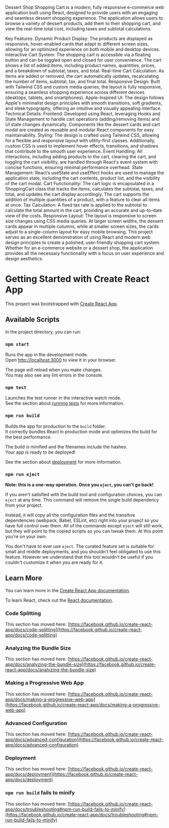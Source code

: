 Dessert Shop Shopping Cart is a modern, fully responsive e-commerce web application built using React, designed to provide users with an engaging and seamless dessert shopping experience. The application allows users to browse a variety of dessert products, add them to their shopping cart, and view the real-time total cost, including taxes and subtotal calculations.

Key Features:
Dynamic Product Display: The products are displayed as responsive, hover-enabled cards that adapt to different screen sizes, allowing for an optimized experience on both mobile and desktop devices.
Interactive Cart System: The shopping cart is accessible via a floating button and can be toggled open and closed for user convenience. The cart shows a list of added items, including product names, quantities, prices, and a breakdown of subtotal, taxes, and total.
Real-time Cart Calculation: As items are added or removed, the cart automatically updates, recalculating the number of items, subtotal, tax, and final total.
Responsive Design: Built with Tailwind CSS and custom media queries, the layout is fully responsive, ensuring a seamless shopping experience across different devices (desktops, tablets, and smartphones).
Apple-Inspired UI: The design follows Apple's minimalist design principles with smooth transitions, soft gradients, and sleek typography, offering an intuitive and visually appealing interface.
Technical Details:
Frontend: Developed using React, leveraging Hooks and State Management to handle cart operations (adding/removing items) and UI state changes dynamically. Components like the dessert cards and cart modal are created as reusable and modular React components for easy maintainability.
Styling: The design is crafted using Tailwind CSS, allowing for a flexible and responsive layout with utility-first classes. Additionally, custom CSS is used to implement hover effects, transitions, and shadows that contribute to the smooth user experience.
Event Handling: All interactions, including adding products to the cart, clearing the cart, and toggling the cart visibility, are handled through React's event system with concise functions, ensuring minimal performance overhead.
State Management: React’s useState and useEffect hooks are used to manage the application state, including the cart contents, product list, and the visibility of the cart modal.
Cart Functionality: The cart logic is encapsulated in a ShoppingCart class that tracks the items, calculates the subtotal, taxes, and total, and updates the cart display accordingly. The cart supports the addition of multiple quantities of a product, with a feature to clear all items at once.
Tax Calculation: A fixed tax rate is applied to the subtotal to calculate the total amount in the cart, providing an accurate and up-to-date view of the costs.
Responsive Layout: The layout is responsive to screen size changes using CSS media queries. At larger screen widths, the dessert cards appear in multiple columns, while at smaller screen sizes, the cards adjust to a single-column layout for easy mobile browsing.
This project serves as an excellent demonstration of using React and modern web design principles to create a polished, user-friendly shopping cart system. Whether for an e-commerce website or a dessert shop, the application provides all the necessary functionality with a focus on user experience and design aesthetics.

# Getting Started with Create React App

This project was bootstrapped with [Create React App](https://github.com/facebook/create-react-app).

## Available Scripts

In the project directory, you can run:

### `npm start`

Runs the app in the development mode.\
Open [http://localhost:3000](http://localhost:3000) to view it in your browser.

The page will reload when you make changes.\
You may also see any lint errors in the console.

### `npm test`

Launches the test runner in the interactive watch mode.\
See the section about [running tests](https://facebook.github.io/create-react-app/docs/running-tests) for more information.

### `npm run build`

Builds the app for production to the `build` folder.\
It correctly bundles React in production mode and optimizes the build for the best performance.

The build is minified and the filenames include the hashes.\
Your app is ready to be deployed!

See the section about [deployment](https://facebook.github.io/create-react-app/docs/deployment) for more information.

### `npm run eject`

**Note: this is a one-way operation. Once you `eject`, you can't go back!**

If you aren't satisfied with the build tool and configuration choices, you can `eject` at any time. This command will remove the single build dependency from your project.

Instead, it will copy all the configuration files and the transitive dependencies (webpack, Babel, ESLint, etc) right into your project so you have full control over them. All of the commands except `eject` will still work, but they will point to the copied scripts so you can tweak them. At this point you're on your own.

You don't have to ever use `eject`. The curated feature set is suitable for small and middle deployments, and you shouldn't feel obligated to use this feature. However we understand that this tool wouldn't be useful if you couldn't customize it when you are ready for it.

## Learn More

You can learn more in the [Create React App documentation](https://facebook.github.io/create-react-app/docs/getting-started).

To learn React, check out the [React documentation](https://reactjs.org/).

### Code Splitting

This section has moved here: [https://facebook.github.io/create-react-app/docs/code-splitting](https://facebook.github.io/create-react-app/docs/code-splitting)

### Analyzing the Bundle Size

This section has moved here: [https://facebook.github.io/create-react-app/docs/analyzing-the-bundle-size](https://facebook.github.io/create-react-app/docs/analyzing-the-bundle-size)

### Making a Progressive Web App

This section has moved here: [https://facebook.github.io/create-react-app/docs/making-a-progressive-web-app](https://facebook.github.io/create-react-app/docs/making-a-progressive-web-app)

### Advanced Configuration

This section has moved here: [https://facebook.github.io/create-react-app/docs/advanced-configuration](https://facebook.github.io/create-react-app/docs/advanced-configuration)

### Deployment

This section has moved here: [https://facebook.github.io/create-react-app/docs/deployment](https://facebook.github.io/create-react-app/docs/deployment)

### `npm run build` fails to minify

This section has moved here: [https://facebook.github.io/create-react-app/docs/troubleshooting#npm-run-build-fails-to-minify](https://facebook.github.io/create-react-app/docs/troubleshooting#npm-run-build-fails-to-minify)
